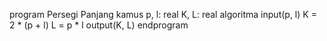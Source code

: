 program Persegi Panjang
kamus
    p, l: real
    K, L: real
algoritma
    input(p, l)
    K = 2 * (p + l)
    L = p * l
    output(K, L)
endprogram